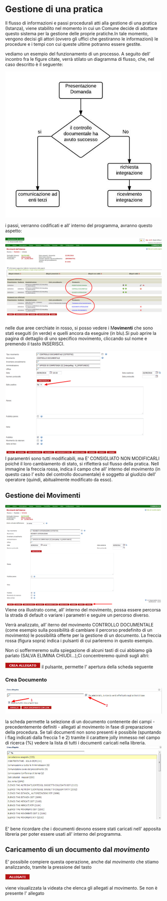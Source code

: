 # Gestione di una pratica

Il flusso di informazioni e passi procedurali atti alla gestione di una pratica \(Istanza\), viene stabilito nel momento in cui un Comune decide di adottare questo sistema per la gestione delle proprie pratiche.In tale momento, vengono decisi gli attori \(ovvero gli uffici che gestiranno le informazioni\) le procedure e i tempi con cui queste ultime potranno essere gestite.

vediamo un esempio del funzionamento di un processo. A seguito dell’ incontro fra le figure citate, verrà stilato un diagramma di flusso, che, nel caso descritto è il seguente:

![](../assets/immagine57.jpg)

i passi, verranno codificati e all’ interno del programma, avranno questo aspetto:

![](../assets/immagine58.jpg)nelle due aree cerchiate in rosso, si posso vedere i M**ovimenti** che sono stati eseguiti \(in verde\) e quelli ancora da eseguire \(in blu\).Si può aprire la pagina di dettaglio di uno specifico movimento, cliccando sul nome e premendo il tasto INSERISCI.

![](../assets/immagine59.jpg)I paramentri sono tutti modificabili, ma E’ CONSIGLIATO NON MODIFICARLI poiché il loro cambiamento di stato, si rifletterà sul flusso della pratica. Nell immagine la freccia rossa, indica il campo che all’ interno del movimento \(in questo caso l’ esito del controllo documentale\) è soggetto al giudizio dell’ operatore \(quindi, abitualmente modificato da esso\).

## Gestione dei Movimenti

![](../assets/immagine60.jpg)Viene ora illustrato come, all’ interno del movimento, possa essere percorsa la strada di default o variare i parametri e seguire un percorso diverso.

Verrà analizzato, all’ iterno del movimento CONTROLLO DOCUMENTALE \(come esempio sulla possibilità di cambiare il percorso predefinito di un movimento\) le possibilità offerte per la gestione di un documento. La freccia rossa \(figura sopra\) indica i pulsanti di cui parleremo in questo esempio.

Non ci soffermeremo sulla spiegazione di alcuni tasti di cui abbiamo già parlato \(SALVA ELIMINA CHIUDI...\),Ci concentreremo quindi sugli altri:

![](/assets/btn_cre_allegato.jpg) il pulsante, permette l' apertura della scheda seguente

### Crea Documento

![](/assets/sk_crea_allegato.jpg)

la scheda permette la selezione di un documento contenente dei campi  - precedentemente definiti - allegati al movimento in fase di preparazione della procedura. Se tali documenti non sono presenti è possibile \(spuntando i flag indicati dalla freccia 1 e 2\) tramite il carattere jolly immesso nel campo di ricerca \(%\) vedere la lista di tutti i documenti caricati nella libreria. ![](/assets/sk_crea_allegato2.jpg)

E' bene ricordare che i documenti devono essere stati caricati nell' apposita libreria per poter essere usati all' interno del programma.

## Caricamento di un documento dal _movimento_

E' possibile compiere questa operazione, anche dal _movimento_ che stiamo analizzando, tramite la pressione del tasto

![](/assets/btn_allegati.jpg)

viene visualizzata la videata che elenca gli allegati al movimento. Se non è presente l' allegato 

